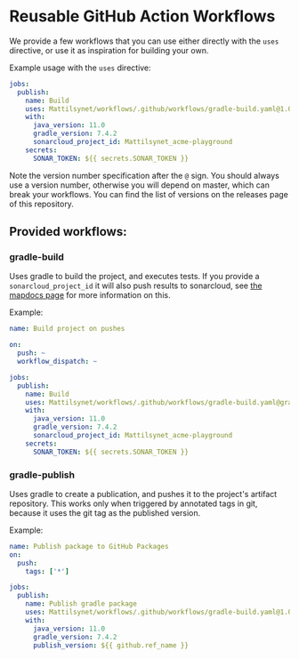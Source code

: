 # Reusable GitHub Action Workflows

We provide a few workflows that you can use either directly with the `uses` directive, or use it as inspiration for building your own.

Example usage with the `uses` directive:

```yaml
jobs:
  publish:
    name: Build
    uses: Mattilsynet/workflows/.github/workflows/gradle-build.yaml@1.0
    with:
      java_version: 11.0
      gradle_version: 7.4.2
      sonarcloud_project_id: Mattilsynet_acme-playground
    secrets:
      SONAR_TOKEN: ${{ secrets.SONAR_TOKEN }}
```

Note the version number specification after the `@` sign. You should always use a version number, otherwise you will depend on master, which can break your workflows. You can find the list of versions on the releases page of this repository.

## Provided workflows:

### gradle-build
Uses gradle to build the project, and executes tests. If you provide a `sonarcloud_project_id` it will also push results to sonarcloud, see [the mapdocs page](https://map.mattilsynet.io/#/sonarcloud) for more information on this.

Example:
```yaml
name: Build project on pushes

on:
  push: ~
  workflow_dispatch: ~

jobs:
  publish:
    name: Build
    uses: Mattilsynet/workflows/.github/workflows/gradle-build.yaml@gradlebuild
    with:
      java_version: 11.0
      gradle_version: 7.4.2
      sonarcloud_project_id: Mattilsynet_acme-playground
    secrets:
      SONAR_TOKEN: ${{ secrets.SONAR_TOKEN }}
```

### gradle-publish
Uses gradle to create a publication, and pushes it to the project's artifact repository. This works only when triggered by annotated tags in git, because it uses the git tag as the published version.

Example:

```yaml
name: Publish package to GitHub Packages
on:
  push:
    tags: ['*']

jobs:
  publish:
    name: Publish gradle package 
    uses: Mattilsynet/workflows/.github/workflows/gradle-build.yaml@1.0
    with:
      java_version: 11.0
      gradle_version: 7.4.2
      publish_version: ${{ github.ref_name }}
```
